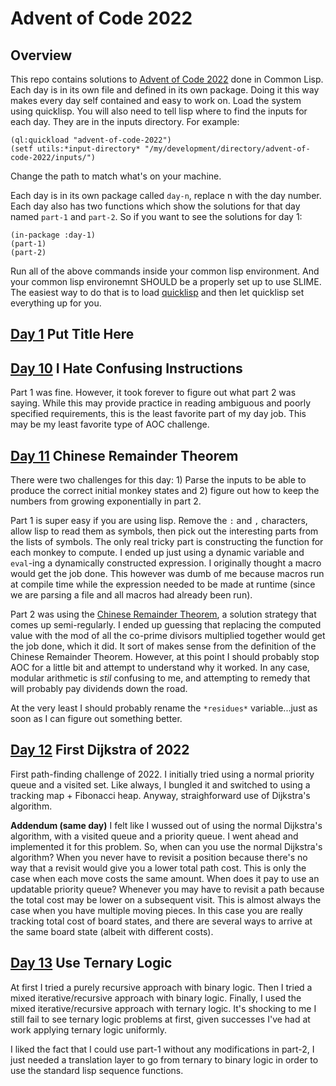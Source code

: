 # Advent of Code 2022

## Overview

This repo contains solutions to [Advent of Code 2022](https://adventofcode.com/2022) done in Common Lisp. Each day is in its own file and defined in its own package. Doing it this way makes every day self contained and easy to work on. Load the system using quicklisp. You will also need to tell lisp where to find the inputs for each day. They are in the inputs directory. For example:

```Common Lisp
(ql:quickload "advent-of-code-2022")
(setf utils:*input-directory* "/my/development/directory/advent-of-code-2022/inputs/")
```

Change the path to match what's on your machine.

Each day is in its own package called `day-n`, replace n with the day number. Each day also has two functions which show the solutions for that day named `part-1` and `part-2`. So if you want to see the solutions for day 1:

```Common Lisp
(in-package :day-1)
(part-1)
(part-2)
```

Run all of the above commands inside your common lisp environment. And your common lisp environemnt SHOULD be a properly set up to use SLIME. The easiest way to do that is to load [quicklisp](https://www.quicklisp.org/beta/) and then let quicklisp set everything up for you.

## [Day 1](src/day-01.lisp) Put Title Here

## [Day 10](src/day-10.lisp) I Hate Confusing Instructions

Part 1 was fine. However, it took forever to figure out what part 2 was saying. While this may provide practice in reading ambiguous and poorly specified requirements, this is the least favorite part of my day job. This may be my least favorite type of AOC challenge.

## [Day 11](src/day-11.lisp) Chinese Remainder Theorem

There were two challenges for this day: 1) Parse the inputs to be able to produce the correct initial monkey states and 2) figure out how to keep the numbers from growing exponentially in part 2.

Part 1 is super easy if you are using lisp. Remove the `:` and `,` characters, allow lisp to read them as symbols, then pick out the interesting parts from the lists of symbols. The only real tricky part is constructing the function for each monkey to compute. I ended up just using a dynamic variable and `eval`-ing a dynamically constructed expression. I originally thought a macro would get the job done. This however was dumb of me because macros run at compile time while the expression needed to be made at runtime (since we are parsing a file and all macros had already been run).

Part 2 was using the [Chinese Remainder Theorem](https://en.wikipedia.org/wiki/Chinese_remainder_theorem), a solution strategy that comes up semi-regularly. I ended up guessing that replacing the computed value with the mod of all the co-prime divisors multiplied together would get the job done, which it did. It sort of makes sense from the definition of the Chinese Remainder Theorem. However, at this point I should probably stop AOC for a little bit and attempt to understand why it worked. In any case, modular arithmetic is _stil_ confusing to me, and attempting to remedy that will probably pay dividends down the road.

At the very least I should probably rename the `*residues*` variable...just as soon as I can figure out something better.

## [Day 12](src/day-12.lisp) First Dijkstra of 2022

First path-finding challenge of 2022. I initially tried using a normal priority queue and a visited set. Like always, I bungled it and switched to using a tracking map + Fibonacci heap. Anyway, straighforward use of Dijkstra's algorithm.

**Addendum (same day)** I felt like I wussed out of using the normal Dijkstra's algorithm, with a visited queue and a priority queue. I went ahead and implemented it for this problem. So, when can you use the normal Dijkstra's algorithm? When you never have to revisit a position because there's no way that a revisit would give you a lower total path cost. This is only the case when each move costs the same amount. When does it pay to use an updatable priority queue? Whenever you may have to revisit a path because the total cost may be lower on a subsequent visit. This is almost always the case when you have multiple moving pieces. In this case you are really tracking total cost of board states, and there are several ways to arrive at the same board state (albeit with different costs).

## [Day 13](src/day-13.lisp) Use Ternary Logic

At first I tried a purely recursive approach with binary logic. Then I tried a mixed iterative/recursive approach with binary logic. Finally, I used the mixed iterative/recursive approach with ternary logic. It's shocking to me I still fail to see ternary logic problems at first, given successes I've had at work applying ternary logic uniformly.

I liked the fact that I could use part-1 without any modifications in part-2, I just needed a translation layer to go from ternary to binary logic in order to use the standard lisp sequence functions.
